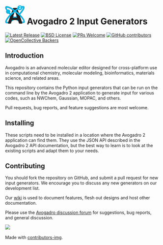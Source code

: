 ![Avogadro 2][Avogadro2Logo] Avogadro 2 Input Generators
==========
[![Latest Release](https://img.shields.io/github/v/release/openchemistry/avogadrolibs)](https://github.com/OpenChemistry/avogadrolibs/releases) [![BSD License](https://img.shields.io/github/license/openchemistry/avogadrolibs)](https://github.com/OpenChemistry/avogadrolibs/blob/master/LICENSE) [![PRs Welcome](https://img.shields.io/badge/PRs-welcome-brightgreen.svg?style=flat-square)](http://makeapullrequest.com) [![GitHub contributors](https://img.shields.io/github/contributors/openchemistry/avogenerators.svg?style=flat)]()  [![OpenCollective Backers](https://img.shields.io/opencollective/all/open-chemistry)](https://opencollective.com/open-chemistry)

Introduction
------------

Avogadro is an advanced molecular editor designed for cross-platform use in
computational chemistry, molecular modeling, bioinformatics, materials science,
and related areas. 

This repository contains the Python input generators that
can be run on the command line by the Avogadro 2 application to generate input
for various codes, such as NWChem, Gaussian, MOPAC, and others.

Pull requests, bug reports, and feature suggestions are most welcome.

Installing
----------

These scripts need to be installed in a location where the Avogadro 2
application can find them. They use the JSON API described in the Avogadro 2
API documentation, but the best way to learn is to look at the existing scripts
and adapt them to your needs.

Contributing
------------

You should fork the repository on GitHub, and submit a pull request for new
input generators. We encourage you to discuss any new generators on our
development list.

Our [wiki][Wiki] is used to document features, flesh out designs and host other
documentation.

Please use the [Avogadro discussion forum](https://discuss.avogadro.cc/) for suggestions,
bug reports, and general discussion.

<a href="https://github.com/openchemistry/avogenerators/graphs/contributors">
  <img src="https://contrib.rocks/image?repo=openchemistry/avogenerators" />
</a>

Made with [contributors-img](https://contrib.rocks).

  [Avogadro2Logo]: https://raw.githubusercontent.com/OpenChemistry/avogadrolibs/master/docs/avogadro2_64.png "Avogadro2"
  [OpenChemistry]: http://openchemistry.org/ "Open Chemistry Project"
  [OpenChemistryLogo]: http://openchemistry.org/files/logos/openchem128.png "Open Chemistry"
  [Kitware]: http://kitware.com/ "Kitware, Inc."
  [KitwareLogo]: http://www.kitware.com/img/small_logo_over.png "Kitware"
  [Avogadro1]: http://avogadro.openmolecules.net/ "Avogadro 1"
  [Dashboard]: http://cdash.openchemistry.org/index.php?project=AvogadroApp "Avogadro Dashboard"
  [Development]: http://wiki.openchemistry.org/Development "Development guide"
  [Projects]: http://projects.openchemistry.org/ "Project trackers"
  [Wiki]: http://wiki.openchemistry.org/ "Open Chemistry wiki"
  [Doxygen]: http://doc.openchemistry.org/avogadrolibs/api/ "API documentation"
  [MailingLists]: http://openchemistry.org/OpenChemistry/help/mailing.html
